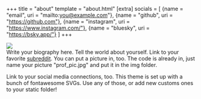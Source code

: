 +++
title = "about"
template = "about.html"
[extra]
socials = [
	{name = "email", uri = "mailto:you@example.com"},
	{name = "github", uri = "https://github.com"},
	{name = "instagram", uri = "https://www.instagram.com/"},
	{name = "bluesky", uri = "https://bsky.app/"}
]
+++

<img class="col one-third-width right" src="/img/prof_pic.jpg">

<br/>
Write your biography here. Tell the world about yourself. Link to your favorite <a href="http://reddit.com" target="blank">subreddit</a>. You can put a picture in, too. The code is already in, just name your picture "prof_pic.jpg" and put it in the img folder. 

Link to your social media connections, too. This theme is set up with a bunch of fontawesome SVGs. Use any of those, or add new customs ones to your static folder!

